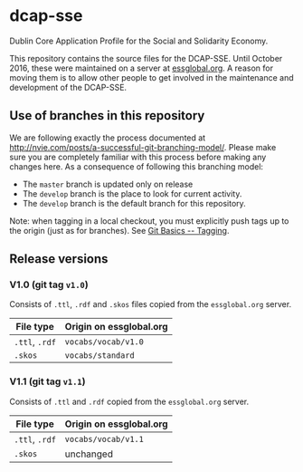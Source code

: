 # dcap-sse
Dublin Core Application Profile for the Social and Solidarity Economy.

This repository contains the source files for the DCAP-SSE. Until October 2016, these were maintained on a server at [essglobal.org](http://essglobal.org/dcap-sse/). A reason for moving them is to allow other people to get involved in the maintenance and development of the DCAP-SSE.

## Use of branches in this repository

We are following exactly the process documented at http://nvie.com/posts/a-successful-git-branching-model/. Please make sure you are completely familiar with this process before making any changes here. As a consequence of following this branching model:

  - The `master` branch is updated only on release
  - The `develop` branch is the place to look for current activity.
  - The `develop` branch is the default branch for this repository.

Note: when tagging in a local checkout, you must explicitly push tags up to the origin (just as for branches). See [Git Basics -- Tagging](https://git-scm.com/book/en/v2/Git-Basics-Tagging).

## Release versions

### V1.0 (git tag `v1.0`)

Consists of `.ttl`, `.rdf` and `.skos` files copied from the `essglobal.org` server.

| File type | Origin on essglobal.org |
| --------- | ----------------------- |
| `.ttl`, `.rdf` | `vocabs/vocab/v1.0` |
| `.skos` | `vocabs/standard` |

### V1.1 (git tag `v1.1`)

Consists of `.ttl` and `.rdf` copied from the `essglobal.org` server.

| File type | Origin on essglobal.org |
| --------- | ----------------------- |
| `.ttl`, `.rdf` | `vocabs/vocab/v1.1` |
| `.skos` | unchanged |
